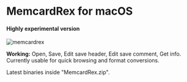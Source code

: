# MemcardRex for macOS
#### Highly experimental version
![memcardrex](https://user-images.githubusercontent.com/8411572/284358712-3d271255-2112-4b36-b65b-396dd411879a.png)

<b>Working:</b>
Open, Save, Edit save header, Edit save comment, Get info. <br>
Currently usable for quick browsing and format conversions.

Latest binaries inside "MemcardRex.zip".
